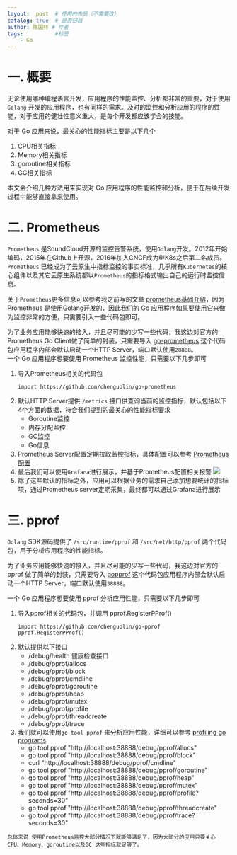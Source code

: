 ```yaml
---
layout:  post  # 使用的布局（不需要改）
catalog: true  # 是否归档
author: 陈国林 # 作者
tags:          #标签
    - Go
---
```


# 一. 概要
无论使用哪种编程语言开发，应用程序的性能监控、分析都非常的重要，对于使用 `Golang` 开发的应用程序，也有同样的需求。及时的监控和分析应用的程序的性能，对于应用的健壮性意义重大，是每个开发都应该学会的技能。

对于 Go 应用来说，最关心的性能指标主要是以下几个

1. CPU相关指标
2. Memory相关指标
3. goroutine相关指标
4. GC相关指标

本文会介绍几种方法用来实现对 Go 应用程序的性能监控和分析，便于在后续开发过程中能够直接拿来使用。

# 二. Prometheus
`Prometheus` 是SoundCloud开源的监控告警系统，使用`Golang`开发。2012年开始编码，2015年在Github上开源，2016年加入CNCF成为继K8s之后第二名成员。`Prometheus` 已经成为了云原生中指标监控的事实标准，几乎所有`Kubernetes`的核心组件以及其它云原生系统都以`Prometheus`的指标格式输出自己的运行时监控信息。

关于`Prometheus`更多信息可以参考我之前写的文章 [prometheus基础介绍](https://chenguolin.github.io/2019/02/15/Prometheus-1-Prometheus%E5%9F%BA%E7%A1%80%E4%BB%8B%E7%BB%8D/)，因为 Prometheus 是使用Golang开发的，因此我们的 Go 应用程序如果要使用它来做为监控非常的方便，只需要引入一些代码包即可。

为了业务应用能够快速的接入，并且尽可能的少写一些代码，我这边对官方的Prometheus Go Client做了简单的封装，只需要导入 [go-prometheus](https://github.com/chenguolin/go-prometheus) 这个代码包应用程序内部会默认启动一个HTTP Server，端口默认使用`28888`。  
一个 Go 应用程序想要使用 Prometheus 监控性能，只需要以下几步即可

1. 导入Prometheus相关的代码包
   ```
   import https://github.com/chenguolin/go-prometheus
   ```
2. 默认HTTP Server提供 `/metrics` 接口供查询当前的监控指标，默认包括以下4个方面的数据，符合我们提到的最关心的性能指标要求
   + Goroutine监控
   + 内存分配监控
   + GC监控
   + Go信息
3. Prometheus Server配置定期拉取监控指标，具体配置可以参考 [Prometheus 配置](https://chenguolin.github.io/2019/02/15/Prometheus-1-Prometheus%E5%9F%BA%E7%A1%80%E4%BB%8B%E7%BB%8D/#%E4%BA%94-prometheus%E9%85%8D%E7%BD%AE)
4. 最后我们可以使用`Grafana`进行展示，并基于Prometheus配置相关报警
   ![](https://camo.githubusercontent.com/59952808d25f566f62c34e6f881d30de267c022e/68747470733a2f2f67726166616e612e636f6d2f6170692f64617368626f617264732f363637312f696d616765732f343238362f696d616765)
5. 除了这些默认的指标之外，应用可以根据业务的需求自己添加想要统计的指标项，通过Prometheus server定期采集，最终都可以通过Grafana进行展示

# 三. pprof 
`Golang` SDK源码提供了 `/src/runtime/pprof` 和 `/src/net/http/pprof` 两个代码包，用于分析应用程序的性能指标。

为了业务应用能够快速的接入，并且尽可能的少写一些代码，我这边对官方的 pprof 做了简单的封装，只需要导入 [gopprof](https://github.com/chenguolin/gopprof) 这个代码包应用程序内部会默认启动一个HTTP Server，端口默认使用`38888`。  

一个 Go 应用程序想要使用 pprof 分析应用性能，只需要以下几步即可

1. 导入pprof相关的代码包，并调用 pprof.RegisterPProf()
   ```
   import https://github.com/chenguolin/go-pprof
   pprof.RegisterPProf()
   ```
2. 默认提供以下接口
   + /debug/health 健康检查接口
   + /debug/pprof/allocs
   + /debug/pprof/block
   + /debug/pprof/cmdline
   + /debug/pprof/goroutine
   + /debug/pprof/heap
   + /debug/pprof/mutex
   + /debug/pprof/profile
   + /debug/pprof/threadcreate
   + /debug/pprof/trace
3. 我们就可以使用`go tool pprof` 来分析应用性能，详细可以参考 [profiling go programs](https://blog.golang.org/profiling-go-programs)
   + go tool pprof "http://localhost:38888/debug/pprof/allocs"
   + go tool pprof "http://localhost:38888/debug/pprof/block"
   + curl "http://localhost:38888/debug/pprof/cmdline"
   + go tool pprof "http://localhost:38888/debug/pprof/goroutine"
   + go tool pprof "http://localhost:38888/debug/pprof/heap"
   + go tool pprof "http://localhost:38888/debug/pprof/mutex"
   + go tool pprof "http://localhost:38888/debug/pprof/profile?seconds=30"
   + go tool pprof "http://localhost:38888/debug/pprof/threadcreate"
   + go tool pprof "http://localhost:38888/debug/pprof/trace?seconds=30"

`总体来说 使用Prometheus监控大部分情况下就能够满足了，因为大部分的应用只要关心 CPU、Memory、goroutine以及GC 这些指标就足够了。`
